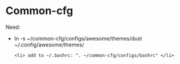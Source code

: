 <h1>Common-cfg</h1>

Need:
<ul>
	<li> ln -s ~/common-cfg/configs/awesome/themes/dust ~/.config/awesome/themes/ </li>

	<li> add to ~/.bashrc: ". ~/common-cfg/configs/bashrc" </li>
</ul>
